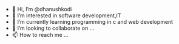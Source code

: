 - 👋 Hi, I’m @dhanushkodi
- 👀 I’m interested in software development,IT 
- 🌱 I’m currently learning programming in c and web development 
- 💞️ I’m looking to collaborate on ...
- 📫 How to reach me ...

<!---
dhanushkodi2025/dhanushkodi2025 is a ✨ special ✨ repository because its `README.md` (this file) appears on your GitHub profile.
You can click the Preview link to take a look at your changes.
--->
